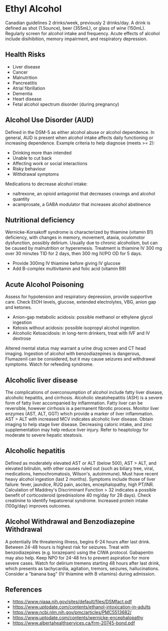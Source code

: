 # Ethyl Alcohol
Canadian guidelines 2 drinks/week, previously 2 drinks/day. A drink is defined as shot (1.5ounce), beer (355mL), or glass of wine (150mL). Regularly screen for alcohol intake and frequency. Acute effects of alcohol include disihibition, memory impairment, and respiratory depression.

## Health Risks
- Liver disease
- Cancer
- Malnutrition
- Pancreatitis
- Atrial fibrillation
- Dementia
- Heart disease
- Fetal alcohol spectrum disorder (during pregnancy)

## Alcohol Use Disorder (AUD)
Defined in the DSM-5 as either alcohol abuse or alcohol dependence. In general, AUD is present when alcohol intake affects daily functioning or increasing dependence. Example criteria to help diagnose (meets >= 2):

- Drinking more than intended
- Unable to cut back
- Affecting work or social interactions
- Risky behaviour
- Withdrawal symptoms

Medications to decrease alcohol intake:
- naltrexone, an opioid antagonist that decreases cravings and alcohol quantity
- acamprosate, a GABA modulator that increases alcohol abstinence

## Nutritional deficiency
Wernicke-Korsakoff syndrome is characterized by thiamine (vitamin B1) deficiency, with changes in memory, movement, ataxia, oculomotor dysfunction, possibly delirium. Usually due to chronic alcoholism, but can be caused by malnutrition or hyperemesis. Treatment is thiamine IV 300 mg over 30 minutes TID for 2 days, then 300 mg IV/PO OD for 5 days.

- Provide 300mg IV thiamine before giving IV glucose
- Add B-complex multivitamin and folic acid (vitamin B9)

## Acute Alcohol Poisoning
Assess for hypotension and respiratory depression, provide supportive care. Check EtOH levels, glucose, extended electrolytes, VBG, anion gap and ketones.
- Anion-gap metabolic acidosis: possible methanol or ethylene glycol ingestion
- Ketosis without acidosis: possible isopropyl alcohol ingestion.
- Alcoholic Ketoacidosis: in long-term drinkers, treat with IVF and IV dextrose

Altered mental status may warrant a urine drug screen and CT head imaging. Ingestion of alcohol with benzodiazepines is dangerous, Flumazenil can be considered, but it may cause seizures and withdrawal symptoms. Watch for refeeding syndrome.

## Alcoholic liver disease
The complications of overconsumption of alcohol include fatty liver disease, alcoholic hepatitis, and cirrhosis. Alcoholic steatohepatitis (ASH) is a severe form of fatty liver accompanied by inflammation. Fatty liver can be reversible, however cirrhosis is a permanent fibrotic process. Monitor liver enzymes (AST, ALT, GGT) which provide a marker of liver inflammation. AST > ALT with increased MCV indicates alcoholic liver disease. Obtain imaging to help stage liver disease. Decreasing caloric intake, and zinc supplementation may help reduce liver injury. Refer to heaptology for moderate to severe hepatic steatosis.

## Alcoholic hepatitis
Defined as moderately elevated AST or ALT (below 500), AST > ALT, and elevated bilirubin, with other causes ruled out (such as biliary tree, viral, medications, hemochromatosis, Wilson's, autoimmune). Must have recent heavy alcohol ingestion (last 2 months). Symptoms include those of liver failure: fever, jaundice, RUQ pain, ascites, encephalopathy, high PT/INR. Calculation of Maddrey's Discriminant Function > 32 indicates a possible benefit of corticosteroid (prednisolone 40 mg/day for 28 days). Check creatinine to identify hepatorenal syndrome. Increased protein intake (100g/day) improves outcomes.

## Alcohol Withdrawal and Benzodiazepine Withdrawal
A potentially life threatening illness, begins 6-24 hours after last drink. Between 24-48 hours is highest risk for seizures. Treat with benzodiazepines (e.g. lorazepam) using the CIWA protocol. Gabapentin may also help. Keep NPO for 24-48 hrs to prevent aspiration for more severe cases. Watch for delirium tremens starting 48 hours after last drink, which presents as tachycardia, agitation, tremors, seizures, hallucinations. Consider a "banana bag" (IV thiamine with B vitamins) during admission.


## References
- https://www.niaaa.nih.gov/sites/default/files/DSMfact.pdf
- https://www.uptodate.com/contents/ethanol-intoxication-in-adults
- https://www.ncbi.nlm.nih.gov/pmc/articles/PMC5513682/
- https://www.uptodate.com/contents/wernicke-encephalopathy
- https://www.albertahealthservices.ca/frm-20745-bond.pdf
